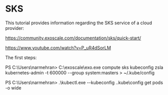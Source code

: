 # SKS


This tutorial provides information regarding the SKS service of a cloud provider:

https://community.exoscale.com/documentation/sks/quick-start/

https://www.youtube.com/watch?v=P_uR4dSorLM



The first steps:

PS C:\Users\narmehran> C:\exoscale\exo.exe compute sks kubeconfig zsla kubernetes-admin -t 600000 --group system:masters > ~/.kube/config

PS C:\Users\narmehran> .\kubectl.exe --kubeconfig .\.kube\config get pods -o wide

